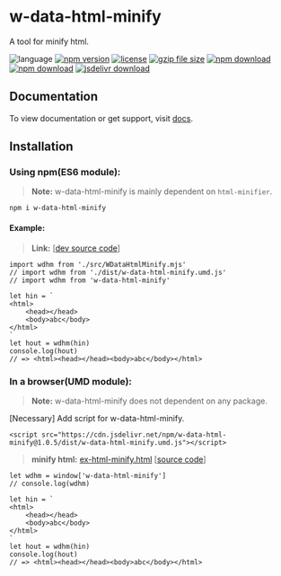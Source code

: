 # w-data-html-minify
A tool for minify html.

![language](https://img.shields.io/badge/language-JavaScript-orange.svg) 
[![npm version](http://img.shields.io/npm/v/w-data-html-minify.svg?style=flat)](https://npmjs.org/package/w-data-html-minify) 
[![license](https://img.shields.io/npm/l/w-data-html-minify.svg?style=flat)](https://npmjs.org/package/w-data-html-minify) 
[![gzip file size](http://img.badgesize.io/yuda-lyu/w-data-html-minify/master/dist/w-data-html-minify.umd.js.svg?compression=gzip)](https://github.com/yuda-lyu/w-data-html-minify)
[![npm download](https://img.shields.io/npm/dt/w-data-html-minify.svg)](https://npmjs.org/package/w-data-html-minify) 
[![npm download](https://img.shields.io/npm/dm/w-data-html-minify.svg)](https://npmjs.org/package/w-data-html-minify) 
[![jsdelivr download](https://img.shields.io/jsdelivr/npm/hm/w-data-html-minify.svg)](https://www.jsdelivr.com/package/npm/w-data-html-minify)

## Documentation
To view documentation or get support, visit [docs](https://yuda-lyu.github.io/w-data-html-minify/global.html).

## Installation
### Using npm(ES6 module):
> **Note:** w-data-html-minify is mainly dependent on `html-minifier`.
```alias
npm i w-data-html-minify
```

#### Example:
> **Link:** [[dev source code](https://github.com/yuda-lyu/w-data-html-minify/blob/master/g.test.minify.mjs)]
```alias
import wdhm from './src/WDataHtmlMinify.mjs'
// import wdhm from './dist/w-data-html-minify.umd.js'
// import wdhm from 'w-data-html-minify'

let hin = `
<html>
    <head></head>
    <body>abc</body>
</html>
`
let hout = wdhm(hin)
console.log(hout)
// => <html><head></head><body>abc</body></html>
```

### In a browser(UMD module):
> **Note:** w-data-html-minify does not dependent on any package.

[Necessary] Add script for w-data-html-minify.
```alias
<script src="https://cdn.jsdelivr.net/npm/w-data-html-minify@1.0.5/dist/w-data-html-minify.umd.js"></script>
```

> **minify html:** [ex-html-minify.html](https://yuda-lyu.github.io/w-data-html-minify/examples/ex-html-minify.html) [[source code](https://github.com/yuda-lyu/w-data-html-minify/blob/master/docs/examples/ex-html-minify.html)]

```alias
let wdhm = window['w-data-html-minify']
// console.log(wdhm)

let hin = `
<html>
    <head></head>
    <body>abc</body>
</html>
`
let hout = wdhm(hin)
console.log(hout)
// => <html><head></head><body>abc</body></html>
```
